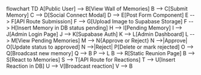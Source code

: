 flowchart TD
    A[Public User] --> B[View Wall of Memories]
    B --> C[Submit Memory]
    C --> D[Social Connect Modal]
    D --> E[Post Form Component]
    E --> F[API Route Submission]
    F --> G[Upload Image to Supabase Storage]
    F --> H[Insert Memory in DB status pending]
    H --> I[Pending Memory]
    I --> J[Admin Login Page]
    J --> K[Supabase Auth]
    K --> L[Admin Dashboard]
    L --> M[View Pending Memories]
    M --> N{Approve or Reject}
    N -->|Approve| O[Update status to approved]
    N -->|Reject| P[Delete or mark rejected]
    O --> Q[Broadcast new memory]
    Q --> B
    P --> L
    B --> R[Static Reunion Page]
    B --> S[React to Memories]
    S --> T[API Route for Reactions]
    T --> U[Insert Reaction in DB]
    U --> V[Broadcast reaction]
    V --> B